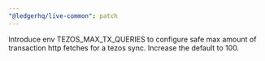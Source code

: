 ```yaml
---
"@ledgerhq/live-common": patch
---
```


Introduce env TEZOS_MAX_TX_QUERIES to configure safe max amount of transaction http fetches for a tezos sync. Increase the default to 100.
